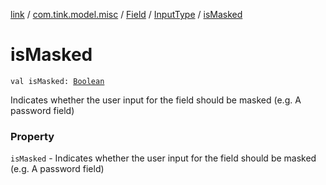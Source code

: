 [link](../../../index.md) / [com.tink.model.misc](../../index.md) / [Field](../index.md) / [InputType](index.md) / [isMasked](./is-masked.md)

# isMasked

`val isMasked: `[`Boolean`](https://kotlinlang.org/api/latest/jvm/stdlib/kotlin/-boolean/index.html)

Indicates whether the user input for the field should be masked (e.g. A password field)

### Property

`isMasked` - Indicates whether the user input for the field should be masked (e.g. A password field)